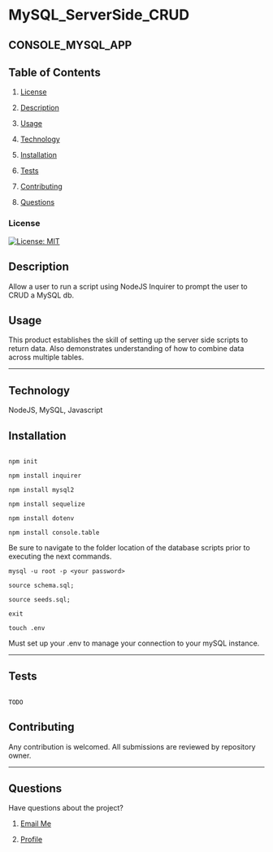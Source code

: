 # MySQL_ServerSide_CRUD

## CONSOLE_MYSQL_APP

## Table of Contents

1. [License](#License)

2. [Description](#Description)

3. [Usage](#Usage)

4. [Technology](#Technology)

5. [Installation](#Installation)

6. [Tests](#Tests)

7. [Contributing](#Contributing)

8. [Questions](#Questions)

### License

[![License: MIT](https://img.shields.io/badge/License-MIT-yellow.svg)](https://opensource.org/licenses/MIT)

## Description

Allow a user to run a script using NodeJS Inquirer to prompt the user to CRUD a MySQL db.

## Usage

This product establishes the skill of setting up the server side scripts to return data. Also demonstrates understanding of how to combine data across multiple tables.

_ _ _ _

## Technology

NodeJS, MySQL, Javascript

## Installation

```

npm init

npm install inquirer

npm install mysql2

npm install sequelize

npm install dotenv

npm install console.table

```

Be sure to navigate to the folder location of the database scripts prior to executing the next commands.

```
mysql -u root -p <your password>

source schema.sql;

source seeds.sql;

exit

touch .env

```

Must set up your .env to manage your connection to your mySQL instance.

_ _ _ _

## Tests

```

TODO

```
## Contributing

Any contribution is welcomed. All submissions are reviewed by repository owner.

_ _ _ _

## Questions

Have questions about the project?

1. [Email Me](mailto:adam.niggebrugge@gmail.com)

2. [Profile](https://github.com/adam_niggebrugge)

